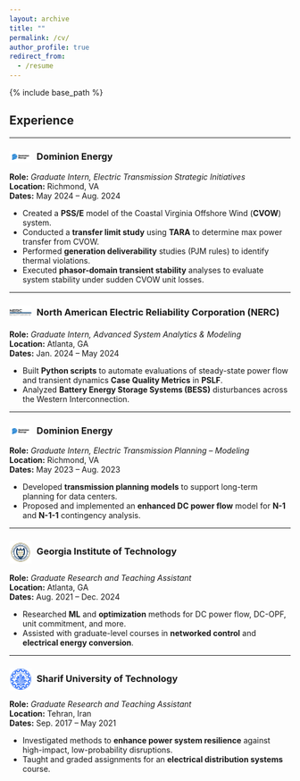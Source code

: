 ```yaml
---
layout: archive
title: ""
permalink: /cv/
author_profile: true
redirect_from:
  - /resume
---
```


{% include base_path %}

## Experience

---

### <img src="../images/dominion.png" alt="Dominion Energy Logo" title="Dominion Energy" width="40" style="vertical-align:middle; margin-right:5px;"/> Dominion Energy
**Role:** *Graduate Intern, Electric Transmission Strategic Initiatives*  
**Location:** Richmond, VA  
**Dates:** May 2024 – Aug. 2024  

- Created a **PSS/E** model of the Coastal Virginia Offshore Wind (**CVOW**) system.  
- Conducted a **transfer limit study** using **TARA** to determine max power transfer from CVOW.  
- Performed **generation deliverability** studies (PJM rules) to identify thermal violations.  
- Executed **phasor-domain transient stability** analyses to evaluate system stability under sudden CVOW unit losses.

---

### <img src="../images/nerc.png" alt="NERC Logo" title="NERC" width="40" style="vertical-align:middle; margin-right:5px;"/> North American Electric Reliability Corporation (NERC)
**Role:** *Graduate Intern, Advanced System Analytics & Modeling*  
**Location:** Atlanta, GA  
**Dates:** Jan. 2024 – May 2024  

- Built **Python scripts** to automate evaluations of steady-state power flow and transient dynamics **Case Quality Metrics** in **PSLF**.  
- Analyzed **Battery Energy Storage Systems (BESS)** disturbances across the Western Interconnection.

---

### <img src="../images/dominion.png" alt="Dominion Energy Logo" title="Dominion Energy" width="40" style="vertical-align:middle; margin-right:5px;"/> Dominion Energy
**Role:** *Graduate Intern, Electric Transmission Planning – Modeling*  
**Location:** Richmond, VA  
**Dates:** May 2023 – Aug. 2023  

- Developed **transmission planning models** to support long-term planning for data centers.  
- Proposed and implemented an **enhanced DC power flow** model for **N-1** and **N-1-1** contingency analysis.

---

### <img src="../images/gt-seal_0.png" alt="Georgia Tech Logo" title="Georgia Tech" width="40" style="vertical-align:middle; margin-right:5px;"/> Georgia Institute of Technology
**Role:** *Graduate Research and Teaching Assistant*  
**Location:** Atlanta, GA  
**Dates:** Aug. 2021 – Dec. 2024  

- Researched **ML** and **optimization** methods for DC power flow, DC-OPF, unit commitment, and more.  
- Assisted with graduate-level courses in **networked control** and **electrical energy conversion**.

---

### <img src="../images/sharif.png" alt="Sharif University Logo" title="Sharif University of Technology" width="40" style="vertical-align:middle; margin-right:5px;"/> Sharif University of Technology
**Role:** *Graduate Research and Teaching Assistant*  
**Location:** Tehran, Iran  
**Dates:** Sep. 2017 – May 2021  

- Investigated methods to **enhance power system resilience** against high-impact, low-probability disruptions.  
- Taught and graded assignments for an **electrical distribution systems** course.
